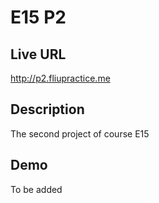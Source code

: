 # E15 P2
## Live URL
<http://p2.fliupractice.me>
## Description
The second project of course E15
## Demo
To be added

